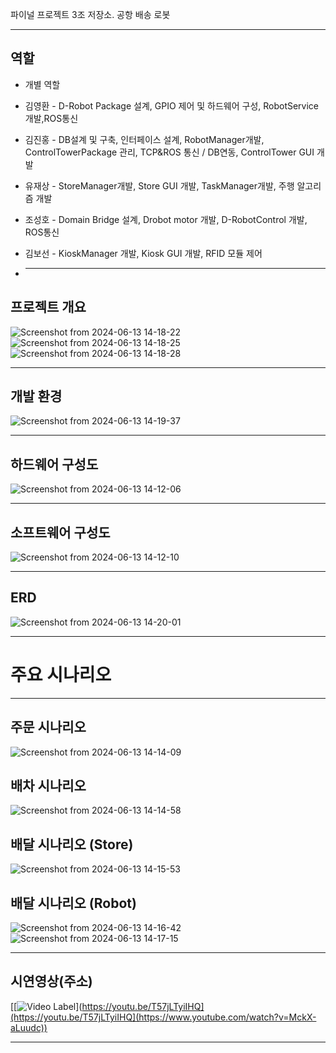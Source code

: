 파이널 프로젝트 3조 저장소. 공항 배송 로봇

-------------------------------------
## 역할
* 개별 역할
* 김영환 - D-Robot Package 설계, GPIO 제어 및 하드웨어 구성, RobotService개발,ROS통신
* 김진홍 - DB설계 및 구축, 인터페이스 설계, RobotManager개발, ControlTowerPackage 관리, TCP&ROS 통신 / DB연동, ControlTower GUI 개발
* 유재상 - StoreManager개발, Store GUI 개발, TaskManager개발, 주행 알고리즘 개발
* 조성호 - Domain Bridge 설계, Drobot motor 개발, D-RobotControl 개발, ROS통신
* 김보선 - KioskManager 개발, Kiosk GUI 개발, RFID 모듈 제어

* -------------------------------------
## 프로젝트 개요
![Screenshot from 2024-06-13 14-18-22](https://github.com/addinedu-ros-4th/ros-repo-3/assets/98201651/14ae6d12-0d7b-4402-a66c-0fb79e32d126)
![Screenshot from 2024-06-13 14-18-25](https://github.com/addinedu-ros-4th/ros-repo-3/assets/98201651/3f009b58-e9d1-4196-9fb0-e37f5b750bdf)
![Screenshot from 2024-06-13 14-18-28](https://github.com/addinedu-ros-4th/ros-repo-3/assets/98201651/a3acaf3b-fbec-4fbc-ad22-a54c9e6ad85b)

----------------------------------
## 개발 환경
![Screenshot from 2024-06-13 14-19-37](https://github.com/addinedu-ros-4th/ros-repo-3/assets/98201651/4ef76dc5-535d-4745-9bcb-6f39c32201cd)

-------------------------------------
## 하드웨어 구성도
![Screenshot from 2024-06-13 14-12-06](https://github.com/addinedu-ros-4th/ros-repo-3/assets/98201651/21c96630-f50a-46bb-a687-89adf2085ff8)

-------------------------------------
## 소프트웨어 구성도
![Screenshot from 2024-06-13 14-12-10](https://github.com/addinedu-ros-4th/ros-repo-3/assets/98201651/72ca3b54-a6e6-4df7-a44b-2e6043e71838)

-------------------------------------
## ERD
![Screenshot from 2024-06-13 14-20-01](https://github.com/addinedu-ros-4th/ros-repo-3/assets/98201651/85e6126f-2624-4f8d-a054-28c0a66c0083)

---------------------------------------
# 주요 시나리오
-------------------------------------
## 주문 시나리오
![Screenshot from 2024-06-13 14-14-09](https://github.com/addinedu-ros-4th/ros-repo-3/assets/98201651/7589fd2f-2827-445f-814e-9b36082862b7)

## 배차 시나리오
![Screenshot from 2024-06-13 14-14-58](https://github.com/addinedu-ros-4th/ros-repo-3/assets/98201651/a1359795-0644-4c14-a497-b0f2a2ca8a93)

## 배달 시나리오 (Store)
![Screenshot from 2024-06-13 14-15-53](https://github.com/addinedu-ros-4th/ros-repo-3/assets/98201651/a54e5346-1d3e-4a94-b359-3d174e53610a)

## 배달 시나리오 (Robot)
![Screenshot from 2024-06-13 14-16-42](https://github.com/addinedu-ros-4th/ros-repo-3/assets/98201651/99ff0d8f-f224-46a0-9250-58a3b2d891c6)
![Screenshot from 2024-06-13 14-17-15](https://github.com/addinedu-ros-4th/ros-repo-3/assets/98201651/4c0eeac7-b508-4e95-be09-92fa1436ff1e)


-------------------------------------
## 시연영상(주소)
[[![Video Label]([https://img.youtube.com/vi/T57jLTyiIHQ/0.jpg)](https://youtu.be/T57jLTyiIHQ](https://youtu.be/T57jLTyiIHQ](https://www.youtube.com/watch?v=MckX-aLuudc))


-------------------------------------

